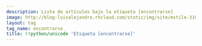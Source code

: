 ```yaml
---
description: Lista de artículos bajo la etiqueta [encontrarse]
image: http://blog-luisalejandro.rhcloud.com/static/img/site/mstile-310x310.png
layout: tag
tag_name: encontrarse
title: !!python/unicode 'Etiqueta [encontrarse]'
---
```

